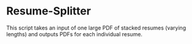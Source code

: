 # Resume-Splitter
This script takes an input of one large PDF of stacked resumes (varying lengths) and outputs PDFs for each individual resume.
